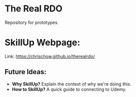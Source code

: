 # The Real RDO
Repository for prototypes.

# SkillUp Webpage:
Link: https://chrischow.github.io/therealrdo/

## Future Ideas:
* **Why SkillUp?** Explain the context of why we're doing this.
* **How to SkillUp?** A quick guide to connecting to Udemy.
